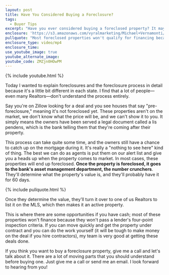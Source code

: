 ```yaml
---
layout: post
title: Have You Considered Buying a Foreclosure?
tags:
  - Buyer Tips
excerpt: "Have you ever considered buying a foreclosed property? It may seem like they present an opportunity for a great deal, but I find that not many people totally understand the process. I'll explain in more detail for you today."
enclosure: 'https://s3.amazonaws.com/vyralmarketing/Michael+Vernamonti/Foreclosures.mp4'
pullquote: "Most foreclosed properties won't qualify for financing because they won't pass a lender's four-point inspection."
enclosure_type: video/mp4
enclosure_time:
use_youtube_image: true
youtube_alternate_image:
youtube_code: ZMZjn0HOwPM
---
```



{% include youtube.html %}

Today I wanted to explain foreclosures and the foreclosure process in detail because it's a little bit different in each state. I find that a lot of people—even many Realtors—don't understand the process entirely.

Say you're on Zillow looking for a deal and you see houses that say "pre-foreclosure," meaning it's not foreclosed yet. These properties aren't on the market, we don't know what the price will be, and we can't show it to you. It simply means the owners have been served a legal document called a lis pendens, which is the bank telling them that they're coming after their property.

This process can take quite some time, and the owners still have a chance to catch up on the mortgage during it. It's really a "nothing to see here" kind of thing. The best we can do as agents is put them on our alert list and give you a heads up when the property comes to market. In most cases, these properties will end up foreclosed. **Once the property is foreclosed, it goes to the bank's asset management department, the number crunchers**. They'll determine what the property's value is, and they'll probably have it for 60 days.

{% include pullquote.html %}

Once they determine the value, they'll turn it over to one of us Realtors to list it on the MLS, which then makes it an active property.

This is where there are some opportunities if you have cash; most of these properties won't finance because they won't pass a lender's four-point inspection criteria. If you can move quickly and get the property under contract and you can do the work yourself (it will be tough to make money on the deal if you hire contractors), my team is very good at getting these deals done.

If you think you want to buy a foreclosure property, give me a call and let's talk about it. There are a lot of moving parts that you should understand before buying one. Just give me a call or send me an email. I look forward to hearing from you!